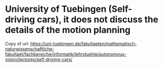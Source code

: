 # University of Tuebingen (Self-driving cars), it does not discuss the details of the motion planning

Copy of url: https://uni-tuebingen.de/fakultaeten/mathematisch-naturwissenschaftliche-fakultaet/fachbereiche/informatik/lehrstuehle/autonomous-vision/lectures/self-driving-cars/